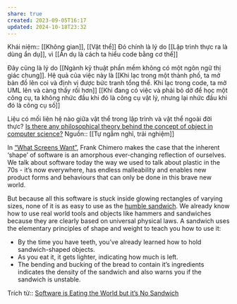 ```yaml
---
share: true
created: 2023-09-05T16:17
updated: 2024-10-18T23:32
---
```

Khái niệm:: [[Không gian]], [[Vật thể]]
Đó chính là lý do [[Lập trình thực ra là dùng ẩn dụ]], vì [[Ẩn dụ là cách ta hiểu code bằng cơ thể]]

Đây cũng là lý do [[Ngành kỹ thuật phần mềm không có một ngôn ngữ thị giác chung]]. Hệ quả của việc này là [[Khi lạc trong một thành phố, ta mở bản đồ lên coi và định vị được bức tranh tổng thể. Khi lạc trong code, ta mở UML lên và càng thấy rối hơn]]
[[Khi đang có việc và phải bỏ dở để học một công cụ, ta không nhức đầu khi đó là công cụ vật lý, nhưng lại nhức đầu khi đó là công cụ số]] 

Liệu có mối liên hệ nào giữa vật thể trong lập trình và vật thể ngoài đời thực? [Is there any philosophical theory behind the concept of object in computer science?](https://philosophy.stackexchange.com/q/99660/19487)
Nguồn:: [[Tự ngẫm nghĩ, trải nghiệm]]

In [“What Screens Want”](http://frankchimero.com/talks/what-screens-want/transcript/), Frank Chimero makes the case that the inherent ‘shape’ of software is an amorphous ever-changing reflection of ourselves. We talk about software today the way we used to talk about plastic in the 70s - it’s now everywhere, has endless malleability and enables new product forms and behaviours that can only be done in this brave new world.

But because all this software is stuck inside glowing rectangles of varying sizes, none of it is as easy to use as the [humble sandwich](http://worrydream.com/#!/ABriefRantOnTheFutureOfInteractionDesign). We already know how to use real world tools and objects like hammers and sandwiches because they are clearly based on universal physical laws. A sandwich uses the elementary principles of shape and weight to teach you how to use it:

- By the time you have teeth, you’ve already learned how to hold sandwich-shaped objects.
- As you eat it, it gets lighter, indicating how much is left.
- The bending and bucking of the bread to contain it’s ingredients indicates the density of the sandwich and also warns you if the sandwich is unstable.

Trích từ:: [Software is Eating the World but it’s No Sandwich](https://pketh.org/software-and-sandwiches.html)